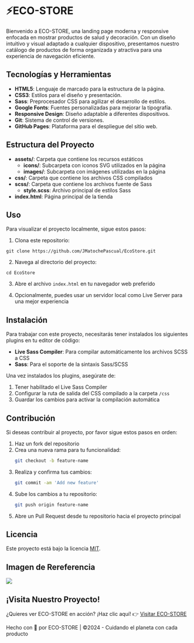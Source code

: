 # ⚡️ECO-STORE

Bienvenido a ECO-STORE, una landing page moderna y responsive enfocada en mostrar productos de salud y decoración. Con un diseño intuitivo y visual adaptado a cualquier dispositivo, presentamos nuestro catálogo de productos de forma organizada y atractiva para una experiencia de navegación eficiente.

## Tecnologías y Herramientas

- **HTML5**: Lenguaje de marcado para la estructura de la página.
- **CSS3**: Estilos para el diseño y presentación.
- **Sass**: Preprocesador CSS para agilizar el desarrollo de estilos.
- **Google Fonts**: Fuentes personalizadas para mejorar la tipografía.
- **Responsive Design**: Diseño adaptable a diferentes dispositivos.
- **Git**: Sistema de control de versiones.
- **GitHub Pages**: Plataforma para el despliegue del sitio web.

## Estructura del Proyecto

- **assets/**: Carpeta que contiene los recursos estáticos
  - **icons/**: Subcarpeta con iconos SVG utilizados en la página
  - **images/**: Subcarpeta con imágenes utilizadas en la página
- **css/**: Carpeta que contiene los archivos CSS compilados
- **scss/**: Carpeta que contiene los archivos fuente de Sass
  - **style.scss**: Archivo principal de estilos Sass
- **index.html**: Página principal de la tienda

## Uso

Para visualizar el proyecto localmente, sigue estos pasos:

1. Clona este repositorio:

```
git clone https://github.com/JMatochePascual/EcoStore.git
```

2. Navega al directorio del proyecto:

```
cd EcoStore
```

3. Abre el archivo `index.html` en tu navegador web preferido

4. Opcionalmente, puedes usar un servidor local como Live Server para una mejor experiencia

## Instalación

Para trabajar con este proyecto, necesitarás tener instalados los siguientes plugins en tu editor de código:

- **Live Sass Compiler**: Para compilar automáticamente los archivos SCSS a CSS
- **Sass**: Para el soporte de la sintaxis Sass/SCSS

Una vez instalados los plugins, asegúrate de:

1. Tener habilitado el Live Sass Compiler
2. Configurar la ruta de salida del CSS compilado a la carpeta `/css`
3. Guardar los cambios para activar la compilación automática

## Contribución

Si deseas contribuir al proyecto, por favor sigue estos pasos en orden:

1. Haz un fork del repositorio
2. Crea una nueva rama para tu funcionalidad:
   ```bash
   git checkout -b feature-name
   ```
3. Realiza y confirma tus cambios:
   ```bash
   git commit -am 'Add new feature'
   ```
4. Sube los cambios a tu repositorio:
   ```bash
   git push origin feature-name
   ```
5. Abre un Pull Request desde tu repositorio hacia el proyecto principal

## Licencia

Este proyecto está bajo la licencia [MIT](https://opensource.org/licenses/MIT).

## Imagen de Rereferencia

![](https://i.postimg.cc/Pqj5M6jJ/Eco-Store.png)

## ¡Visita Nuestro Proyecto!

¿Quieres ver ECO-STORE en acción? ¡Haz clic aquí! 👉 [Visitar ECO-STORE](https://jmatochepascual.github.io/EcoStore/)

Hecho con 💚 por ECO-STORE | ©2024 - Cuidando el planeta con cada producto

